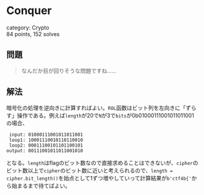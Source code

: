 # Conquer
category: Crypto  
84 points, 152 solves

## 問題
> なんだか目が回りそうな問題ですね……

## 解法
暗号化の処理を逆向きに計算すればよい。`ROL`函数はビット列を左向きに「ずらす」操作である。例えば`length`が20で`N`が3で`bits`が0b01000111001011011001の場合、

```
 input: 01000111001011011001
 loop1: 10001110010110110010
 loop2: 00011100101101100101
output: 00111001011011001010
```

となる。`length`はflagのビット数なので直接求めることはできないが、`cipher`のビット数以上で`cipher`のビット数に近いと考えられるので、`length = cipher.bit_length()`を始点として1ずつ増やしていって計算結果が`b'ctf4b{'`から始まるまで待てばよい。
